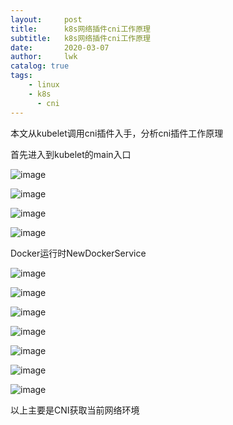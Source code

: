 ```yaml
---
layout:     post
title:      k8s网络插件cni工作原理
subtitle:   k8s网络插件cni工作原理
date:       2020-03-07
author:     lwk
catalog: true
tags:
    - linux
    - k8s
	  - cni
---
```


 

本文从kubelet调用cni插件入手，分析cni插件工作原理

首先进入到kubelet的main入口

![image](https://user-images.githubusercontent.com/36918717/177003780-39ca462b-210f-40a0-916f-949668c4e0b6.png)

![image](https://user-images.githubusercontent.com/36918717/177003784-4b37ae00-1972-4e9b-9ccc-87da693a5d4c.png)

![image](https://user-images.githubusercontent.com/36918717/177003794-4ae677a8-d352-4f48-9044-141f3cad7647.png)

![image](https://user-images.githubusercontent.com/36918717/177003798-63a10bad-c6be-4fff-b214-e72bae8dd3fd.png)

Docker运行时NewDockerService

![image](https://user-images.githubusercontent.com/36918717/177003803-6d847812-0683-4e4a-8cb1-0e5a8bccce80.png)

![image](https://user-images.githubusercontent.com/36918717/177003809-bc2ae948-05c0-4472-b2a3-190001a2d811.png)

![image](https://user-images.githubusercontent.com/36918717/177003812-3b6f2d93-f3c9-4bc0-bd76-4e57d8f9a350.png)

![image](https://user-images.githubusercontent.com/36918717/177003818-0df5d299-b90d-49a4-bdaa-7c98679a07e1.png)

![image](https://user-images.githubusercontent.com/36918717/177003821-cc5cef9c-9b31-4531-8ce5-b99d7cb3e5d5.png)

![image](https://user-images.githubusercontent.com/36918717/177003829-512c1057-f3ea-499a-ba2c-71dc60721c54.png)

![image](https://user-images.githubusercontent.com/36918717/177003831-72bae677-433b-4892-a4a8-f3255fd2db9d.png)

以上主要是CNI获取当前网络环境


